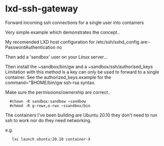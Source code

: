 # lxd-ssh-gateway
Forward incoming ssh connections for a single user into containers

Very simple example which demonstrates the concept..

My recomended LXD host configuration for /etc/ssh/sshd_config are:-
  PasswordAuthentication no

Then add a 'sandbox' user on your Linux server...

Then install the ~sandbox/bin/gw and a ~sandbox/ssh/authorised_keys
Limitation with this method is a key can only be used to forward to a single container.
See the authorized_keys.example for the command="$HOME/bin/gw <container name> ssh-rsa <public key> syntax.

Make sure the permissions/ownership are correct..
```
  #chown -R sandbox:sandbow ~sandbow
  #chmod -R g-rewx,o-rwx ~ssandbox/bin
  ```

The containers I've been building are Ubuntu 20.10 they don't need to run ssh to work nor do they need networking.

e.g.
```
   lxc launch ubuntu:20.10 container-X
```
